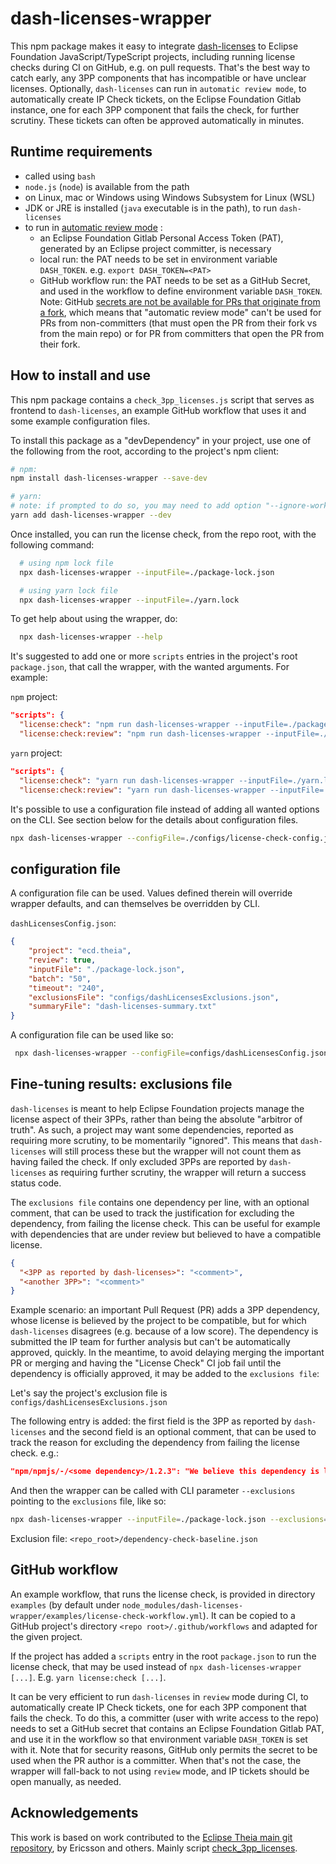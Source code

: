 # dash-licenses-wrapper

This npm package makes it easy to integrate [dash-licenses](https://github.com/eclipse/dash-licenses) to Eclipse Foundation JavaScript/TypeScript projects, including running license checks during CI on GitHub, e.g. on pull requests. That's the best way to catch early, any 3PP components that has incompatible or have unclear licenses. Optionally, `dash-licenses` can run in `automatic review mode`, to automatically create IP Check tickets, on the Eclipse Foundation Gitlab instance, one for each 3PP component that fails the check, for further scrutiny. These tickets can often be approved automatically in minutes.

## Runtime requirements

- called using `bash`
- `node.js` (`node`) is available from the path
- on Linux, mac or Windows using Windows Subsystem for Linux (WSL)
- JDK or JRE is installed (`java` executable is in the path), to run `dash-licenses`
- to run in [automatic review mode](https://github.com/eclipse/dash-licenses#automatic-ip-team-review-requests) :
  - an Eclipse Foundation Gitlab Personal Access Token (PAT), generated by an Eclipse project committer, is necessary
  - local run: the PAT needs to be set in environment variable `DASH_TOKEN`. e.g. `export DASH_TOKEN=<PAT>`
  - GitHub workflow run: the PAT needs to be set as a GitHub Secret, and used in the workflow to define environment variable `DASH_TOKEN`. Note: GitHub [secrets are not be available for PRs that originate from a fork](https://docs.github.com/en/actions/security-guides/using-secrets-in-github-actions#using-secrets-in-a-workflow), which means that "automatic review mode" can't be used for PRs from non-committers (that must open the PR from their fork vs from the main repo) or for PR from committers that open the PR from their fork.

## How to install and use

This npm package contains a `check_3pp_licenses.js` script that serves as frontend to `dash-licenses`, an example GitHub workflow that uses it and some example configuration files.

To install this package as a "devDependency" in your project, use one of the following from the root, according to the project's npm client:

```bash
# npm:
npm install dash-licenses-wrapper --save-dev

# yarn:
# note: if prompted to do so, you may need to add option "--ignore-workspace-root-check"
yarn add dash-licenses-wrapper --dev
```

Once installed, you can run the license check, from the repo root, with the following command:

```bash
  # using npm lock file
  npx dash-licenses-wrapper --inputFile=./package-lock.json

  # using yarn lock file
  npx dash-licenses-wrapper --inputFile=./yarn.lock
```

To get help about using the wrapper, do:

```bash
  npx dash-licenses-wrapper --help
```

It's suggested to add one or more `scripts` entries in the project's root `package.json`, that call the wrapper, with the wanted arguments. For example:

`npm` project:

```json
"scripts": {
  "license:check": "npm run dash-licenses-wrapper --inputFile=./package-lock.json",
  "license:check:review": "npm run dash-licenses-wrapper --inputFile=./package-lock.json --review --project=ecd.cdt-cloud",
```

`yarn` project:

```json
"scripts": {
  "license:check": "yarn run dash-licenses-wrapper --inputFile=./yarn.lock",
  "license:check:review": "yarn run dash-licenses-wrapper --inputFile=./yarn.lock --review --project=ecd.cdt-cloud",
```

It's possible to use a configuration file instead of adding all wanted options on the CLI. See section below for the details about configuration files.

```bash
npx dash-licenses-wrapper --configFile=./configs/license-check-config.json
```

## configuration file

A configuration file can be used. Values defined therein will override wrapper defaults, and can themselves be overridden by CLI.

`dashLicensesConfig.json`:

```json
{
    "project": "ecd.theia",
    "review": true,
    "inputFile": "./package-lock.json",
    "batch": "50",
    "timeout": "240",
    "exclusionsFile": "configs/dashLicensesExclusions.json",
    "summaryFile": "dash-licenses-summary.txt"
}
```

A configuration file can be used like so:

```bash
 npx dash-licenses-wrapper --configFile=configs/dashLicensesConfig.json
```

## Fine-tuning results: exclusions file

`dash-licenses` is meant to help Eclipse Foundation projects manage the license aspect of their 3PPs, rather than being the absolute "arbitror of truth". As such, a project may want some dependencies, reported as requiring more scrutiny, to be momentarily "ignored".  This means that `dash-licenses` will still process these but the wrapper will not count them as having failed the check. If only excluded 3PPs are reported by `dash-licenses` as requiring further scrutiny, the wrapper will return a success status code.

The `exclusions file` contains one dependency per line, with an optional comment, that can be used to track the justification for excluding the dependency, from failing the license check. This can be useful for example with dependencies that are under review but believed to have a compatible license.

```json
{
  "<3PP as reported by dash-licenses>": "<comment>",
  "<another 3PP>": "<comment>"
}
```

Example scenario: an important Pull Request (PR) adds a 3PP dependency, whose license is believed by the project to be compatible, but for which `dash-licenses` disagrees (e.g. because of a low score). The dependency is submitted the IP team for further analysis but can't be automatically approved, quickly. In the meantime, to avoid delaying merging the important PR or merging and having the "License Check" CI job fail until the dependency is officially approved, it may be added to the `exclusions file`:

Let's say the project's exclusion file is `configs/dashLicensesExclusions.json`

The following entry is added: the first field is the 3PP as reported by `dash-licenses` and the second field is an optional comment, that can be used to track the reason for excluding the dependency from failing the license check. e.g.:

```json
"npm/npmjs/-/<some dependency>/1.2.3": "We believe this dependency is license-compatible. Under review by the IP team to confirm: https://gitlab.eclipse.org/eclipsefdn/emo-team/iplab/-/issues/555555",
```

And then the wrapper can be called with CLI parameter `--exclusions` pointing to the `exclusions` file, like so:

```bash
npx dash-licenses-wrapper --inputFile=./package-lock.json --exclusions=configs/dashLicensesExclusions.json
```

Exclusion file: `<repo_root>/dependency-check-baseline.json`

## GitHub workflow

An example workflow, that runs the license check, is provided in directory `examples` (by default under `node_modules/dash-licenses-wrapper/examples/license-check-workflow.yml`). It can be copied to a GitHub project's directory `<repo root>/.github/workflows` and adapted for the given project.

If the project has added a `scripts` entry in the root `package.json` to run the license check, that may be used instead of `npx dash-licenses-wrapper [...]`. E.g. `yarn license:check [...]`.

It can be very efficient to run `dash-licenses` in `review` mode during CI, to automatically create IP Check tickets, one for each 3PP component that fails the check. To do this, a committer (user with write access to the repo) needs to set a GitHub secret that contains an Eclipse Foundation Gitlab PAT, and use it in the workflow so that environment variable `DASH_TOKEN` is set with it. Note that for security reasons, GitHub only permits the secret to be used when the PR author is a committer. When that's not the case, the wrapper will fall-back to not using `review` mode, and IP tickets should be open manually, as needed.

## Acknowledgements

This work is based on work contributed to the [Eclipse Theia main git repository](https://github.com/eclipse-theia/theia), by Ericsson and others. Mainly script [check_3pp_licenses](https://github.com/eclipse-theia/theia/blob/master/scripts/check_3pp_licenses.js).
